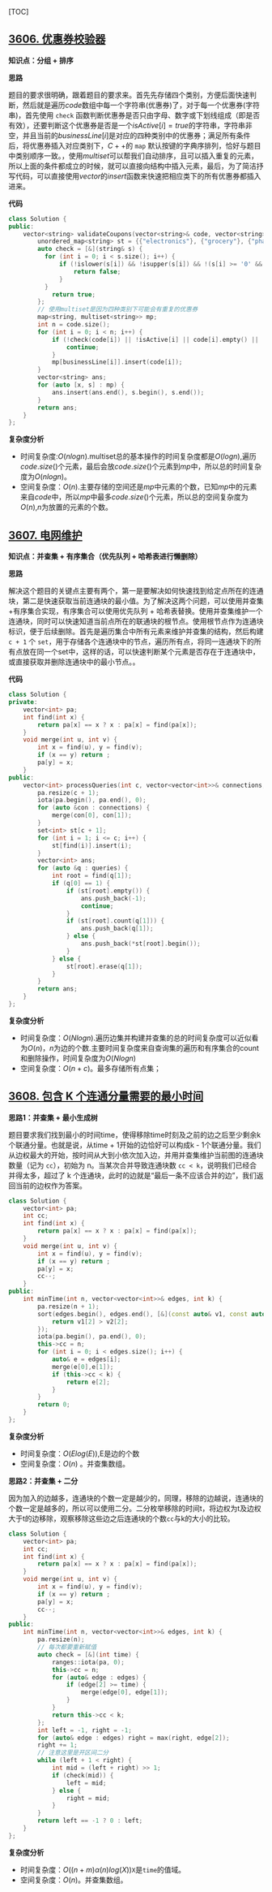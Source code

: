[TOC]

## [3606. 优惠券校验器](https://leetcode.cn/problems/coupon-code-validator/)

**知识点：分组 + 排序**

**思路**

​	题目的要求很明确，跟着题目的要求来。首先先存储四个类别，方便后面快速判断，然后就是遍历$code$数组中每一个字符串(优惠券)了，对于每一个优惠券(字符串)，首先使用 `check` 函数判断优惠券是否只由字母、数字或下划线组成（即是否有效），还要判断这个优惠券是否是一个$isActive[i] = true$的字符串，字符串非空，并且当前的$businessLine[i]$是对应的四种类别中的优惠券；满足所有条件后，将优惠券插入对应类别下，$C++$的 `map` 默认按键的字典序排列，恰好与题目中类别顺序一致。，使用$multiset$可以帮我们自动排序，且可以插入重复的元素，所以上面的条件都成立的时候，就可以直接向结构中插入元素，最后，为了简洁抒写代码，可以直接使用$vector$的$insert$函数来快速把相应类下的所有优惠券都插入进来。

**代码**

```c++
class Solution {
public:
    vector<string> validateCoupons(vector<string>& code, vector<string>& businessLine, vector<bool>& isActive) {
        unordered_map<string> st = {{"electronics"}, {"grocery"}, {"pharmacy"}, {"restaurant"}};
        auto check = [&](string& s) {
          for (int i = 0; i < s.size(); i++) {
              if (!islower(s[i]) && !isupper(s[i]) && !(s[i] >= '0' && s[i] <= '9') && !(s[i] == '_')) {
                  return false;
              }
          }  
            return true;
        };
        // 使用multiset是因为四种类别下可能会有重复的优惠券
        map<string, multiset<string>> mp;
        int n = code.size();
        for (int i = 0; i < n; i++) {
            if (!check(code[i]) || !isActive[i] || code[i].empty() || !st.count(businessLine[i])) {
                continue;
            }
            mp[businessLine[i]].insert(code[i]);
        }
        vector<string> ans; 
        for (auto [x, s] : mp) {
            ans.insert(ans.end(), s.begin(), s.end());
        }
        return ans;
    }
};
```

**复杂度分析**

* 时间复杂度:$O(nlogn)$.multiset总的基本操作的时间复杂度都是$O(logn)$,遍历$code.size()$个元素，最后会放$code.size()$个元素到$mp$中，所以总的时间复杂度为$O(nlogn)$。
* 空间复杂度：$O(n)$.主要存储的空间还是$mp$中元素的个数，已知$mp$中的元素来自$code$中，所以$mp$中最多$code.size()$个元素，所以总的空间复杂度为$O(n)$,$n$为放置的元素的个数。

## [3607. 电网维护](https://leetcode.cn/problems/power-grid-maintenance/)

**知识点：并查集 + 有序集合（优先队列 + 哈希表进行懒删除）**

**思路**

​	解决这个题目的关键点主要有两个，第一是要解决如何快速找到给定点所在的连通块，第二是快速获取当前连通块的最小值。为了解决这两个问题，可以使用并查集+有序集合实现，有序集合可以使用优先队列 + 哈希表替换。使用并查集维护一个连通块，同时可以快速知道当前点所在的联通块的根节点。使用根节点作为连通块标识，便于后续删除。首先是遍历集合中所有元素来维护并查集的结构，然后构建 `c + 1` 个 `set`，用于存储各个连通块中的节点，遍历所有点，将同一连通块下的所有点放在同一个set中，这样的话，可以快速判断某个元素是否存在于连通块中，或直接获取并删除连通块中的最小节点。。

**代码**

```c++
class Solution {
private:
    vector<int> pa;
    int find(int x) {
        return pa[x] == x ? x : pa[x] = find(pa[x]);
    }
    void merge(int u, int v) {
        int x = find(u), y = find(v);
        if (x == y) return ;
        pa[y] = x;
    }
public:
    vector<int> processQueries(int c, vector<vector<int>>& connections, vector<vector<int>>& queries) {
        pa.resize(c + 1);
        iota(pa.begin(), pa.end(), 0);
        for (auto &con : connections) {
            merge(con[0], con[1]);
        }
        set<int> st[c + 1];
        for (int i = 1; i <= c; i++) {
            st[find(i)].insert(i);
        }
        vector<int> ans;
        for (auto &q : queries) {
            int root = find(q[1]);
            if (q[0] == 1) {
                if (st[root].empty()) {
                    ans.push_back(-1);
                    continue;
                }
                if (st[root].count(q[1])) {
                    ans.push_back(q[1]);
                } else {
                    ans.push_back(*st[root].begin());
                } 
            } else {
                st[root].erase(q[1]);
            }
        }
        return ans;
    }
};
```

**复杂度分析**

* 时间复杂度：$O(Nlogn)$.遍历边集并构建并查集的总的时间复杂度可以近似看为$O(n)$，$n$为边的个数.主要时间复杂度来自查询集的遍历和有序集合的count和删除操作，时间复杂度为$O(Nlogn)$
* 空间复杂度：$O(n + c)$。最多存储所有点集；

## [3608. 包含 K 个连通分量需要的最小时间](https://leetcode.cn/problems/minimum-time-for-k-connected-components/)

**思路1：并查集 + 最小生成树**

​	题目要求我们找到最小的时间time，使得移除time时刻及之前的边之后至少剩余k个联通分量。也就是说，从time + 1开始的边恰好可以构成k - 1个联通分量。我们从边权最大的开始，按时间从大到小依次加入边，并用并查集维护当前图的连通块数量（记为 `cc`），初始为 n。当某次合并导致连通块数 `cc < k`，说明我们已经合并得太多，超过了 k 个连通块，此时的边就是“最后一条不应该合并的边”，我们返回当前的边权作为答案。

```c++
class Solution {
    vector<int> pa;
    int cc;
    int find(int x) {
        return pa[x] == x ? x : pa[x] = find(pa[x]);
    }
    void merge(int u, int v) {
        int x = find(u), y = find(v);
        if (x == y) return ;
        pa[y] = x;
        cc--;
    }
public:
    int minTime(int n, vector<vector<int>>& edges, int k) {
        pa.resize(n + 1);
        sort(edges.begin(), edges.end(), [&](const auto& v1, const auto& v2) {
            return v1[2] > v2[2];
        });
        iota(pa.begin(), pa.end(), 0);
        this->cc = n;
        for (int i = 0; i < edges.size(); i++) {
            auto& e = edges[i];
            merge(e[0],e[1]);
            if (this->cc < k) {
                return e[2];
            }
        }
        return 0;
    }
};
```

**复杂度分析**

* 时间复杂度：$O(Elog(E))$,E是边的个数
* 空间复杂度：$O(n)$ 。并查集数组。

**思路2：并查集 + 二分**

​	因为加入的边越多，连通块的个数一定是越少的，同理，移除的边越说，连通块的个数一定是越多的，所以可以使用二分。二分枚举移除的时间t，将边权为t及边权大于t的边移除，观察移除这些边之后连通块的个数`cc`与k的大小的比较。

```c++
class Solution {
    vector<int> pa;
    int cc;
    int find(int x) {
        return pa[x] == x ? x : pa[x] = find(pa[x]);
    }
    void merge(int u, int v) {
        int x = find(u), y = find(v);
        if (x == y) return ;
        pa[y] = x;
        cc--;
    }
public:
    int minTime(int n, vector<vector<int>>& edges, int k) {
        pa.resize(n);
        // 每次都要重新赋值
        auto check = [&](int time) {
            ranges::iota(pa, 0);
            this->cc = n;
            for (auto& edge : edges) {
                if (edge[2] >= time) {
                    merge(edge[0], edge[1]);
                }
            }
            return this->cc < k;
        };
        int left = -1, right = -1;
        for (auto& edge : edges) right = max(right, edge[2]);
        right += 1;
        // 注意这里是开区间二分
        while (left + 1 < right) {
            int mid = (left + right) >> 1;
            if (check(mid)) {
                left = mid;
            } else {
                right = mid;
            }
        }
        return left == -1 ? 0 : left;
    }
};
```

**复杂度分析**

* 时间复杂度：$O((n + m)$$\alpha(n)$$log(X))$`X`是`time`的值域。
* 空间复杂度：$O(n)$。并查集数组。
